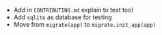 + Add in `CONTRIBUTING.md` explain to test tool
+ Add `sqlite` as database for testing
+ Move from `migrate(app)` to `migrate.init_app(app)`
